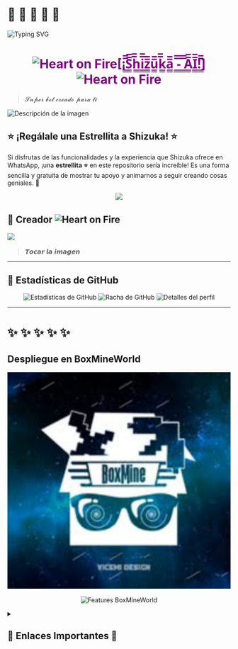 # 🍁 🍁 🍁 🍁 🍁
<img src="https://readme-typing-svg.herokuapp.com?font=Fira+Code&size=40&pause=500&color=FF69B4&center=true&vCenter=true&width=500&lines=¡Bienvenido+Amigo!" alt="Typing SVG">
</h1>

<h1 style="color:purple; text-align:center;"> <img src="https://raw.githubusercontent.com/Bots-WhatsApp-OFC/Github-Emoji/master/Emojis/Smilies/Heart%20on%20Fire.png" alt="Heart on Fire" width="40" height="40" />[¡̲̲̅̅S̲̲̅̅h̲̲̅̅i̲̲̅̅z̲̲̅̅u̲̲̅̅k̲̲̅̅a̲̲̅̅ ̲̲̅̅-̲̲̅̅ ̲̲̅̅A̲̲̅̅I̲̲̅̅!̲̲̅̅] <img src="https://raw.githubusercontent.com/Bots-WhatsApp-OFC/Github-Emoji/master/Emojis/Smilies/Heart%20on%20Fire.png" alt="Heart on Fire" width="40" height="40" /> </h1>

>𝓢𝓾𝓹𝓮𝓻 𝓫𝓸𝓽 𝓬𝓻𝓮𝓪𝓭𝓸 𝓹𝓪𝓻𝓪 𝓽𝓲

![Descripción de la imagen](https://raw.githubusercontent.com/Kone457/Nexus/refs/heads/main/v2.jpg)


## ⭐ ¡Regálale una Estrellita a Shizuka! ⭐

Si disfrutas de las funcionalidades y la experiencia que Shizuka ofrece en WhatsApp, ¡una **estrellita ⭐** en este repositorio sería increíble! Es una forma sencilla y gratuita de mostrar tu apoyo y animarnos a seguir creando cosas geniales. 💖
<p align="center" style="animation: slide-up 1s ease-in;">
  <a href="https://github.com/Kone457/Shizuka-AI/stargazers">
    <img src="https://img.shields.io/github/stars/Kone457/Shizuka-AI?style=for-the-badge&color=ff00ff">
  </a>
</p>





## 👑 Creador  <img src="https://raw.githubusercontent.com/MBM-D/Github-Emoji/refs/heads/master/Emojis/Smilies/Zzz.png" alt="Heart on Fire" width="23" height="23" />
<a href="https://wa.me/5355699866"><img src="https://i.postimg.cc/VNNfmhB7/perfil.png" height="125px"></a>
> 𝙏𝙤𝙘𝙖𝙧 𝙡𝙖 𝙞𝙢𝙖𝙜𝙚𝙣

---
## 🚀 **Estadísticas de GitHub**

<p align="center">
  <img src="https://github-readme-stats.vercel.app/api?username=Kone457&repo=Shizuka-AI&show_icons=true&theme=tokyonight&bg_color=0D1117&title_color=ff00ff&text_color=00ffff&icon_color=f1c40f&hide_border=true" alt="Estadísticas de GitHub">
  <img src="https://github-readme-streak-stats.herokuapp.com/?user=Kone457&theme=tokyonight&background=0D1117&ring=ff00ff&fire=f1c40f&currStreakLabel=00ffff&hide_border=true" alt="Racha de GitHub">
  <img src="https://github-profile-summary-cards.vercel.app/api/cards/profile-details?username=Kone457&theme=tokyonight" alt="Detalles del perfil">
</p>

---

# ✨ ✨ ✨ ✨ ✨

## Despliegue en BoxMineWorld  

[![Logo BoxMineWorld](https://raw.githubusercontent.com/Kone457/Nexus/refs/heads/main/Im%C3%A1genes/BoxMine.jpg)](https://boxmineworld.com)

<p align="center">
  <img src="https://readme-typing-svg.herokuapp.com?font=Fira+Code&size=25&duration=3000&pause=1000&color=FF69B4&center=true&vCenter=true&width=500&lines=¡El+hogar+perfecto+para+tu+bot!;Servidores+potentes+⚡;Soporte+24⁄7+💙;Instalación+automática+🚀" alt="Features BoxMineWorld">
</p>

<details>
  <summary><h2>📎 <b>Enlaces Importantes</b> 🌟</h2></summary>

<div align="center">

| 🔗 **Recurso** | 🎨 **Enlace** | 💫 **Descripción** |
|---------------|--------------|-------------------|
| 🌐 Sitio Web | [boxmineworld.com](https://boxmineworld.com) | Página principal con todos los servicios |
| 🖥 Área Clientes | [dash.boxmineworld.com](https://dash.boxmineworld.com) | Gestiona tus servicios y facturación |
| ⚙ Panel Control | [panel.boxmineworld.com](https://panel.boxmineworld.com) | Administra tus servidores y aplicaciones |
| 📚 Documentación | [docs.boxmineworld.com](https://docs.boxmineworld.com) | Guías completas para configuración |
| 💬 Comunidad | [Discord](https://discord.gg/84qsr4v) | Soporte en vivo y comunidad activa |

</div>
</details>

